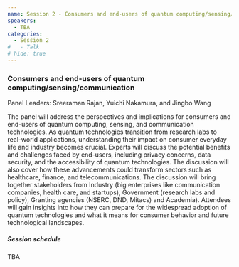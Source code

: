```yaml
---
name: Session 2 - Consumers and end-users of quantum computing/sensing/communication
speakers:
  - TBA
categories:
  - Session 2
#   - Talk
# hide: true
---
```

### Consumers and end-users of quantum computing/sensing/communication
Panel Leaders: Sreeraman Rajan, Yuichi Nakamura, and Jingbo Wang

The panel will address the perspectives and implications for consumers and end-users of quantum computing, sensing, and communication technologies. As quantum technologies transition from research labs to real-world applications, understanding their impact on consumer everyday life and industry becomes crucial. Experts will discuss the potential benefits and challenges faced by end-users, including privacy concerns, data security, and the accessibility of quantum technologies. The discussion will also cover how these advancements could transform sectors such as healthcare, finance, and telecommunications. The discussion will bring together stakeholders from Industry (big enterprises like communication companies, health care, and startups), Government (research labs and policy), Granting agencies (NSERC, DND, Mitacs) and Academia). Attendees will gain insights into how they can prepare for the widespread adoption of quantum technologies and what it means for consumer behavior and future technological landscapes.

##### Session schedule

TBA
